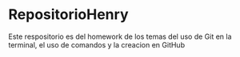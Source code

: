 # RepositorioHenry
Este respositorio es del homework de los temas del uso de Git en la terminal, el uso de comandos y la creacion en GitHub

